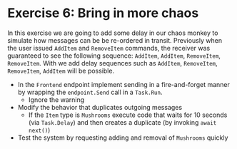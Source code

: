 # Exercise 6: Bring in more chaos

In this exercise we are going to add some delay in our chaos monkey to simulate how messages can be be re-ordered in transit. Previously when the user issued `AddItem` and `RemoveItem` commands, the receiver was guaranteed to see the following sequence: `AddItem`, `AddItem`, `RemoveItem`, `RemoveItem`. With we add delay sequences such as `AddItem`, `RemoveItem`, `RemoveItem`, `AddItem` will be possible.

- In the `Frontend` endpoint implement sending in a fire-and-forget manner by wrapping the `endpoint.Send` call in a `Task.Run`.
  - Ignore the warning
- Modify the behavior that duplicates outgoing messages
  - If the `Item` type is `Mushrooms` execute code that waits for 10 seconds (via `Task.Delay`) and then creates a duplicate (by invoking `await next()`)
- Test the system by requesting adding and removal of `Mushrooms` quickly
